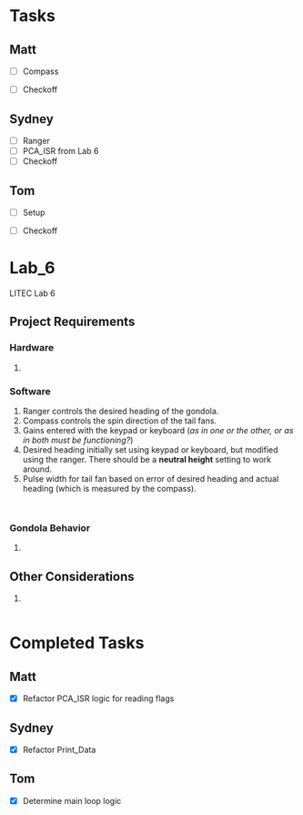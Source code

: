 # Tasks

## Matt
- [ ] Compass
- [ ] Checkoff


## Sydney
- [ ] Ranger
- [ ] PCA_ISR from Lab 6
- [ ] Checkoff

## Tom
- [ ] Setup
- [ ] Checkoff


# Lab_6
LITEC Lab 6

## Project Requirements

### Hardware
1. 

### Software
1. Ranger controls the desired heading of the gondola.
2. Compass controls the spin direction of the tail fans.
3. Gains entered with the keypad or keyboard (*as in one or the other, or as in both must be functioning?*)
4. Desired heading initially set using keypad or keyboard, but modified using the ranger. There should be a **neutral height** setting to work around.
5. Pulse width for tail fan based on error of desired heading and actual heading (which is measured by the compass).
```C

```

```C

```

### Gondola Behavior
1. 


## Other Considerations
1. 

```C

```

# Completed Tasks

## Matt
- [x] Refactor PCA_ISR logic for reading flags


## Sydney
- [x] Refactor Print_Data


## Tom
- [x] Determine main loop logic
